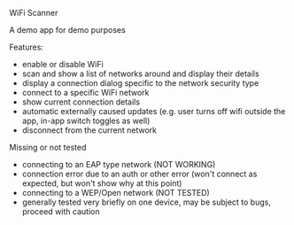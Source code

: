 WiFi Scanner

A demo app for demo purposes

Features:
 - enable or disable WiFi
 - scan and show a list of networks around and display their details
 - display a connection dialog specific to the network security type
 - connect to a specific WiFi network
 - show current connection details
 - automatic externally caused updates (e.g. user turns off wifi outside the app, in-app switch toggles as well)
 - disconnect from the current network
 
 
Missing or not tested
 - connecting to an EAP type network (NOT WORKING)
 - connection error due to an auth or other error (won't connect as expected, but won't show why at this point)
 - connecting to a WEP/Open network (NOT TESTED)
 - generally tested very briefly on one device, may be subject to bugs, proceed with caution 
 
